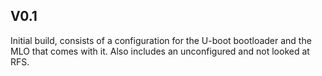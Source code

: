 ## V0.1
Initial build, consists of a configuration for the U-boot bootloader and the
MLO that comes with it. Also includes an unconfigured and not looked at RFS.

